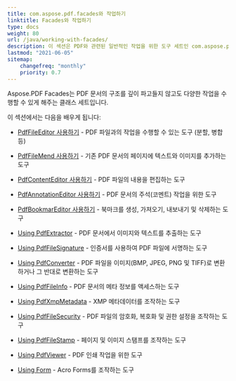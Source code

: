 ```yaml
---
title: com.aspose.pdf.facades와 작업하기
linktitle: Facades와 작업하기
type: docs
weight: 80
url: /java/working-with-facades/
description: 이 섹션은 PDF와 관련된 일반적인 작업을 위한 도구 세트인 com.aspose.pdf.facades와 작업하는 방법을 설명합니다.
lastmod: "2021-06-05"
sitemap:
    changefreq: "monthly"
    priority: 0.7
---
```


Aspose.PDF Facades는 PDF 문서의 구조를 깊이 파고들지 않고도 다양한 작업을 수행할 수 있게 해주는 클래스 세트입니다.

이 섹션에서는 다음을 배우게 됩니다:

- [PdfFileEditor 사용하기](/pdf/java/pdffileeditor-class/) - PDF 파일과의 작업을 수행할 수 있는 도구 (분할, 병합 등)
- [PdfFileMend 사용하기](/pdf/java/pdffilemend-class/) - 기존 PDF 문서의 페이지에 텍스트와 이미지를 추가하는 도구
- [PdfContentEditor 사용하기](/pdf/java/pdfcontenteditor-class/) - PDF 파일의 내용을 편집하는 도구
- [PdfAnnotationEditor 사용하기](/pdf/java/pdfannotationeditor-class/) - PDF 문서의 주석(코멘트) 작업을 위한 도구

- [PdfBookmarEditor 사용하기](/pdf/java/working-with-bookmarks-facades/) - 북마크를 생성, 가져오기, 내보내기 및 삭제하는 도구
- [Using PdfExtractor](/pdf/java/pdfextractor-class/) - PDF 문서에서 이미지와 텍스트를 추출하는 도구
- [Using PdfFileSignature](/pdf/java/pdffilesignature-class/) - 인증서를 사용하여 PDF 파일에 서명하는 도구
- [Using PdfConverter](/pdf/java/pdfconverter-class/) - PDF 파일을 이미지(BMP, JPEG, PNG 및 TIFF)로 변환하거나 그 반대로 변환하는 도구
- [Using PdfFileInfo](/pdf/java/pdffileinfo-class/) - PDF 문서의 메타 정보를 액세스하는 도구
- [Using PdfXmpMetadata](/pdf/java/pdfxmpmetadata-class/) - XMP 메타데이터를 조작하는 도구
- [Using PdfFileSecurity](/pdf/java/pdffilesecurity-class/) - PDF 파일의 암호화, 복호화 및 권한 설정을 조작하는 도구
- [Using PdfFileStamp](/pdf/java/pdffilestamp-class/) - 페이지 및 이미지 스탬프를 조작하는 도구
- [Using PdfViewer](/pdf/java/pdfviewer-class/) - PDF 인쇄 작업을 위한 도구
- [Using Form](/pdf/java/form-class/) - Acro Forms를 조작하는 도구